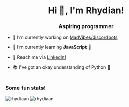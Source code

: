 <h1 align="center">Hi 👋, I'm Rhydian!</h1>
<h3 align="center">Aspiring programmer</h3>

- 🔭 I’m currently working on [MadVibes/discordbots](https://github.com/MadVibes/discordbots)

- 🌱 I’m currently learning **JavaScript** 🐍

- 📄 Reach me via [LinkedIn!](https://www.linkedin.com/in/rhydian-sion-davies/)

- 📚 I've got an okay understanding of Python 🐍

<h1></h1>
<h3 align="left">Some fun stats!</h3>
<p>
  <img src="https://github-readme-streak-stats.herokuapp.com/?user=rhydiaan&theme=dark" alt="rhydiaan" />
  <img src="https://github-readme-stats.vercel.app/api?username=rhydiaan&show_icons=true&theme=dark&locale=en" alt="rhydiaan" />
</p> 

